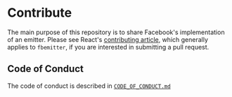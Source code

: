 # Contribute

The main purpose of this repository is to share Facebook's implementation of an emitter. Please see React's [contributing article](https://github.com/facebook/react/blob/master/CONTRIBUTING.md), which generally applies to `fbemitter`, if you are interested in submitting a pull request.

## Code of Conduct

The code of conduct is described in [`CODE_OF_CONDUCT.md`](CODE_OF_CONDUCT.md)
